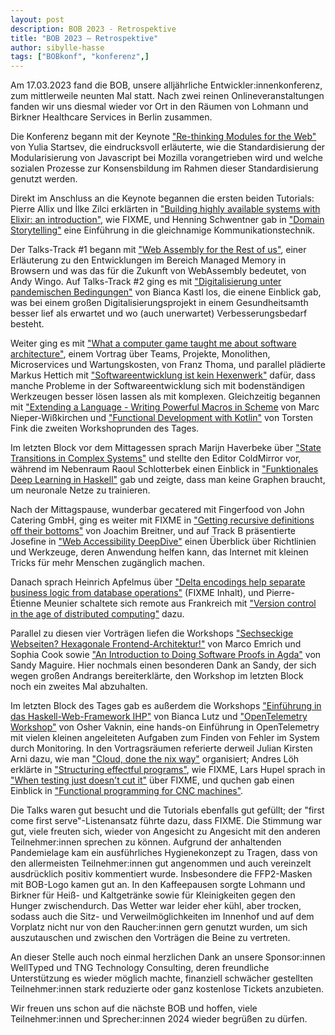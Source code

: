 ```yaml
---
layout: post
description: BOB 2023 - Retrospektive
title: "BOB 2023 – Retrospektive"
author: sibylle-hasse
tags: ["BOBkonf", "konferenz",]
---
```


Am 17.03.2023 fand die BOB, unsere alljährliche
Entwickler:innenkonferenz, zum mittlerweile neunten Mal statt. Nach
zwei reinen Onlineveranstaltungen fanden wir uns diesmal wieder vor
Ort in den Räumen von Lohmann und Birkner Healthcare Services in
Berlin zusammen.

<!-- more start -->

Die Konferenz begann mit der Keynote ["Re-thinking Modules for the
Web"](https://bobkonf.de/2023/startsev.html) von Yulia Startsev, die
eindrucksvoll erläuterte, wie die Standardisierung der Modularisierung
von Javascript bei Mozilla vorangetrieben wird und welche sozialen
Prozesse zur Konsensbildung im Rahmen dieser Standardisierung genutzt
werden.

Direkt im Anschluss an die Keynote begannen die ersten beiden
Tutorials: Pierre Allix und İlke Zilci erklärten in ["Building highly
available systems with Elixir: an
introduction"](https://bobkonf.de/2023/allix-zilci.html), wie FIXME,
und Henning Schwentner gab in ["Domain
Storytelling"](https://bobkonf.de/2023/schwentner.html) eine
Einführung in die gleichnamige Kommunikationstechnik.

Der Talks-Track #1 begann mit ["Web Assembly for the Rest of
us"](https://bobkonf.de/2023/wingo.html), einer Erläuterung zu den
Entwicklungen im Bereich Managed Memory in Browsern und was das für
die Zukunft von WebAssembly bedeutet, von Andy Wingo.  Auf Talks-Track
#2 ging es mit ["Digitalisierung unter pandemischen
Bedingungen"](https://bobkonf.de/2023/kastl.html) von Bianca Kastl
los, die einene Einblick gab, was bei einem großen
Digitalisierungsprojekt in einem Gesundheitsamth besser lief als
erwartet und wo (auch unerwartet) Verbesserungsbedarf besteht.

Weiter ging es mit ["What a computer game taught me about software
architecture"](https://bobkonf.de/2023/thoma.html), einem Vortrag über
Teams, Projekte, Monolithen, Microservices und Wartungskosten, von
Franz Thoma, und parallel plädierte Markus Hettich mit
["Softwareentwicklung ist kein
Hexenwerk"](https://bobkonf.de/2023/hettich.html) dafür, dass manche
Probleme in der Softwareentwicklung sich mit bodenständigen Werkzeugen
besser lösen lassen als mit komplexen. Gleichzeitig begannen mit
["Extending a Language - Writing Powerful Macros in
Scheme](https://bobkonf.de/2023/nieper-wisskirchen.html) von Marc
Nieper-Wißkirchen und ["Functional Development with
Kotlin"](https://bobkonf.de/2023/fink.html) von Torsten Fink die
zweiten Workshoprunden des Tages.


Im letzten Block vor dem Mittagessen sprach Marijn Haverbeke über
["State Transitions in Complex
Systems"](https://bobkonf.de/2023/haverbeke.html) und stellte den
Editor ColdMirror vor, während im Nebenraum Raoul Schlotterbek einen
Einblick in ["Funktionales Deep Learning in
Haskell"](https://bobkonf.de/2023/schlotterbek.html) gab und zeigte,
dass man keine Graphen braucht, um neuronale Netze zu trainieren.

Nach der Mittagspause, wunderbar gecatered mit Fingerfood von John
Catering GmbH, ging es weiter mit FIXME in ["Getting recursive
definitions off their bottoms"](https://bobkonf.de/2023/breitner.html)
von Joachim Breitner, und auf Track B präsentierte Josefine in ["Web
Accessibility DeepDive"](https://bobkonf.de/2023/josefine.html) einen
Überblick über Richtlinien und Werkzeuge, deren Anwendung helfen kann,
das Internet mit kleinen Tricks für mehr Menschen zugänglich machen.

Danach sprach Heinrich Apfelmus über ["Delta encodings help separate
business logic from database
operations"](https://bobkonf.de/2023/apfelmus.html) (FIXME Inhalt),
und Pierre-Étienne Meunier schaltete sich remote aus Frankreich mit
["Version control in the age of distributed
computing"](https://bobkonf.de/2023/meunier.html) dazu.

Parallel zu diesen vier Vorträgen liefen die Workshops ["Sechseckige
Webseiten? Hexagonale
Frontend-Architektur!"](https://bobkonf.de/2023/emrich.html) von Marco
Emrich und Sophia Cook sowie ["An Introduction to Doing Software
Proofs in Agda"](https://bobkonf.de/2023/maguire.html) von Sandy
Maguire. Hier nochmals einen besonderen Dank an Sandy, der sich wegen
großen Andrangs bereiterklärte, den Workshop im letzten Block noch ein
zweites Mal abzuhalten.


Im letzten Block des Tages gab es außerdem die Workshops ["Einführung
in das Haskell-Web-Framework IHP"](https://bobkonf.de/2023/lutz.html)
von Bianca Lutz und ["OpenTelemetry
Workshop"](https://bobkonf.de/2023/vaknin.html) von Osher Vaknin, eine
hands-on Einführung in OpenTelemetry mit vielen kleinen angeleiteten
Aufgaben zum Finden von Fehler im System durch Monitoring. In den
Vortragsräumen referierte derweil Julian Kirsten Arni dazu, wie man
["Cloud, done the nix way"](https://bobkonf.de/2023/arni.html)
organisiert; Andres Löh erklärte in ["Structuring effectful
programs"](https://bobkonf.de/2023/loeh.html), wie FIXME, Lars Hupel
sprach in ["When testing just doesn't cut
it"](https://bobkonf.de/2023/hupel.html) über FIXME, und quchen gab
einen Einblick in ["Functional programming for CNC
machines"](https://bobkonf.de/2023/quchen.html).


Die Talks waren gut besucht und die Tutorials ebenfalls gut gefüllt;
der "first come first serve"-Listenansatz führte dazu, dass FIXME.
Die Stimmung war gut, viele freuten sich, wieder von Angesicht zu
Angesicht mit den anderen Teilnehmer:innen sprechen zu können.
Aufgrund der anhaltenden Pandemielage kam  ein ausführliches
Hygienekonzept zu Tragen, dass von den allermeisten Teilnehmer:innen
gut angenommen und auch vereinzelt ausdrücklich positiv kommentiert
wurde. Insbesondere die FFP2-Masken mit BOB-Logo kamen gut an.  In den
Kaffeepausen sorgte Lohmann und Birkner für Heiß- und Kaltgetränke
sowie für Kleinigkeiten gegen den Hunger zwischendurch. Das Wetter war
leider eher kühl, aber trocken, sodass auch die Sitz- und
Verweilmöglichkeiten im Innenhof und auf dem Vorplatz nicht nur von
den Raucher:innen gern genutzt wurden, um sich auszutauschen und
zwischen den Vorträgen die Beine zu vertreten.

An dieser Stelle auch noch einmal herzlichen Dank an unsere
Sponsor:innen WellTyped und TNG Technology Consulting, deren
freundliche Unterstützung es wieder möglich machte, finanziell
schwächer gestellten Teilnehmer:innen stark reduzierte oder ganz
kostenlose Tickets anzubieten.

Wir freuen uns schon auf die nächste BOB und hoffen, viele
Teilnehmer:innen und Sprecher:innen 2024 wieder begrüßen zu dürfen.


